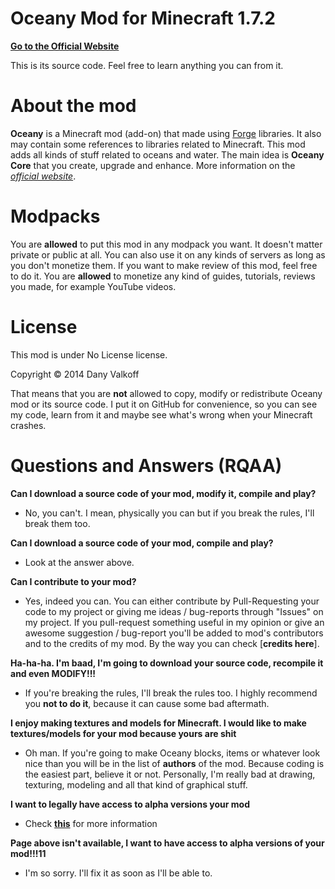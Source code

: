Oceany Mod for Minecraft 1.7.2
======
[**Go to the Official Website**](http://mods.hoppix.ru)

This is its source code. Feel free to learn anything you can from it.

About the mod
======
**Oceany** is a Minecraft mod (add-on) that made using [Forge](http://files.minecraftforge.net/) libraries.
It also may contain some references to libraries related to Minecraft.
This mod adds all kinds of stuff related to oceans and water.
The main idea is **Oceany Core** that you create, upgrade and enhance.
More information on the [*official website*](http://mods.hoppix.ru).

Modpacks
======
You are **allowed** to put this mod in any modpack you want. It doesn't matter private or public at all.
You can also use it on any kinds of servers as long as you don't monetize them.
If you want to make review of this mod, feel free to do it. You are **allowed** to monetize any kind of
guides, tutorials, reviews you made, for example YouTube videos.

License
======
This mod is under No License license.

Copyright © 2014 Dany Valkoff

That means that you are **not** allowed to copy, modify or redistribute Oceany mod
or its source code. I put it on GitHub for convenience, so you can see my code,
learn from it and maybe see what's wrong when your Minecraft crashes.

Questions and Answers (RQAA)
======
**Can I download a source code of your mod, modify it, compile and play?**
- No, you can't. I mean, physically you can but if you break the rules, I'll break them too.

**Can I download a source code of your mod, compile and play?**
- Look at the answer above.

**Can I contribute to your mod?**
- Yes, indeed you can. You can either contribute by Pull-Requesting your code to my project or
giving me ideas / bug-reports through "Issues" on my project. If you pull-request something
useful in my opinion or give an awesome suggestion / bug-report you'll be added to mod's
contributors and to the credits of my mod. By the way you can check [**credits here**].

**Ha-ha-ha. I'm baad, I'm going to download your source code, recompile it and even MODIFY!!!**
- If you're breaking the rules, I'll break the rules too. I highly recommend you **not to do it**,
because it can cause some bad aftermath.

**I enjoy making textures and models for Minecraft. I would like to make textures/models for your mod because yours are shit**
- Oh man. If you're going to make Oceany blocks, items or whatever look nice than you will be in the list
of **authors** of the mod. Because coding is the easiest part, believe it or not. Personally, I'm really
bad at drawing, texturing, modeling and all that kind of graphical stuff.

**I want to legally have access to alpha versions your mod**
- Check [**this**](http://mods.hoppix.ru/donate) for more information

**Page above isn't available, I want to have access to alpha versions of your mod!!!11**
- I'm so sorry. I'll fix it as soon as I'll be able to.